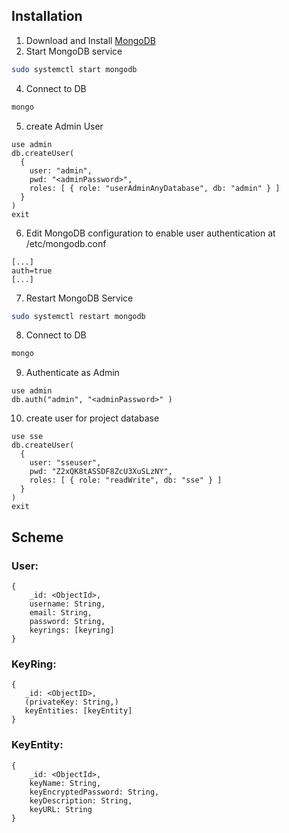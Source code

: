 [1]: [https://www.mongodb.com/download-center#community]

## Installation
1. Download and Install [MongoDB][1]
3. Start MongoDB service
```bash
sudo systemctl start mongodb
```
4. Connect to DB
```bash
mongo
```
5. create Admin User
```
use admin
db.createUser(
  {
    user: "admin",
    pwd: "<adminPassword>",
    roles: [ { role: "userAdminAnyDatabase", db: "admin" } ]
  }
)
exit
```
6. Edit MongoDB configuration to enable user authentication at /etc/mongodb.conf
```
[...]
auth=true
[...]
```
7. Restart MongoDB Service
```bash
sudo systemctl restart mongodb
```
8. Connect to DB
```bash
mongo
```
9. Authenticate as Admin
```
use admin
db.auth("admin", "<adminPassword>" )
```
10. create user for project database
```
use sse
db.createUser(
  {
    user: "sseuser",
    pwd: "Z2xQK8tASSDF8ZcU3XuSLzNY",
    roles: [ { role: "readWrite", db: "sse" } ]
  }
)
exit
```

## Scheme

### User:
```
{
    _id: <ObjectId>,
    username: String,
    email: String,
    password: String,
    keyrings: [keyring]
}
```

### KeyRing:
```
{
   _id: <ObjectID>,
   (privateKey: String,)
   keyEntities: [keyEntity]
}
```
### KeyEntity:
```
{
    _id: <ObjectId>,
    keyName: String,
    keyEncryptedPassword: String,
    keyDescription: String,
    keyURL: String
}
```